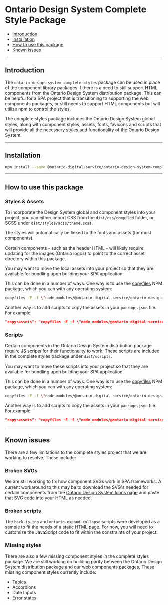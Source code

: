 # Ontario Design System Complete Style Package

- [Introduction](#introduction)
- [Installation](#installation)
- [How to use this package](#how-to-use-this-package)
- [Known issues](#known-issues)

---

## Introduction

The `ontario-design-system-complete-styles` package can be used in place of the component library packages if there is a need to still support HTML components from the Ontario Design System distribution package. This can be helpful for a SPA project that is transitioning to supporting the web components packages, or still needs to support HTML components but will utilize npm to control the styles.

The complete styles package includes the Ontario Design System global styles, along with component styles, assets, fonts, favicons and scripts that will provide all the necessary styles and functionality of the Ontario Design System.

---

## Installation

```bash
npm install --save @ontario-digital-service/ontario-design-system-complete-styles
```

---

## How to use this package

### Styles & Assets

To incorporate the Design System global and component styles into your project, you can either import CSS from the `dist/css/compiled` folder, or SCSS under `dist/styles/scss/theme.scss`.

The styles will automatically be linked to the fonts and assets (for most components).

Certain components - such as the header HTML - will likely require updating for the images (Ontario logos) to point to the correct asset directory within this package.

You may want to move the local assets into your project so that they are available for bundling upon building your SPA application.

This can be done in a number of ways. One way is to use the [copyfiles](https://www.npmjs.com/package/copyfiles) NPM package, which you can with any operating system:

```bash
copyfiles -E -f \"node_modules/@ontario-digital-service/ontario-design-system-complete-styles/dist/assets/**\" public/assets
```

Another way is to add scripts to copy the assets in your `package.json` file. For example:

```json
"copy:assets": "copyfiles -E -f \"node_modules/@ontario-digital-service/ontario-design-system-complete-styles/dist/assets/**\" public/assets",
```

### Scripts

Certain components in the Ontario Design System distribution package require JS scripts for their functionality to work. These scripts are included in the complete styles package under `dist/scripts`.

You may want to move these scripts into your project so that they are available for bundling upon building your SPA application.

This can be done in a number of ways. One way is to use the [copyfiles](https://www.npmjs.com/package/copyfiles) NPM package, which you can with any operating system:

```bash
copyfiles -E -f \"node_modules/@ontario-digital-service/ontario-design-system-complete-styles/dist/scripts/**\" public/scripts
```

Another way is to add scripts to copy the assets in your `package.json` file. For example:

```json
"copy:assets": "copyfiles -E -f \"node_modules/@ontario-digital-service/ontario-design-system-complete-styles/dist/scripts/**\" public/scripts",
```

---

## Known issues

There are a few limitations to the complete styles project that we are working to resolve. These include:

### Broken SVGs

We are still working to fix how component SVGs work in SPA frameworks. A current workaround to this may be to download the SVG's needed for certain components from the [Ontario Design System Icons page]() and paste that SVG code into your HTML as needed.

### Broken scripts

The `back-to-top` and `ontario-expand-collapse` scripts were developed as a sample to fit the needs of a static HTML page. For now, you will need to customize the JavaScript code to fit within the constraints of your project.

### Missing styles

There are also a few missing component styles in the complete styles package. We are still working on building parity between the Ontario Design System distribution package and our web components packages. These missing component styles currently include:

- Tables
- Accordions
- Date Inputs
- Error states
